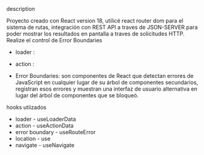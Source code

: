 



description

Proyecto creado con React version 18, utilicé react router dom para el sistema de rutas, integración con REST API a traves de JSON-SERVER para poder mostrar los resultados en pantalla a traves de solicitudes HTTP. Realize el control de Error Boundaries 

- loader :
- action : 

- Error Boundaries: son componentes de React que detectan errores de JavaScript en cualquier lugar de su árbol de componentes secundarios, registran esos errores y muestran una interfaz de usuario alternativa en lugar del árbol de componentes que se bloqueó.

hooks utiizados
- loader -  useLoaderData
- action -  useActionData
- error boundary -  useRouteError
- location - use
- navigate - useNavigate
